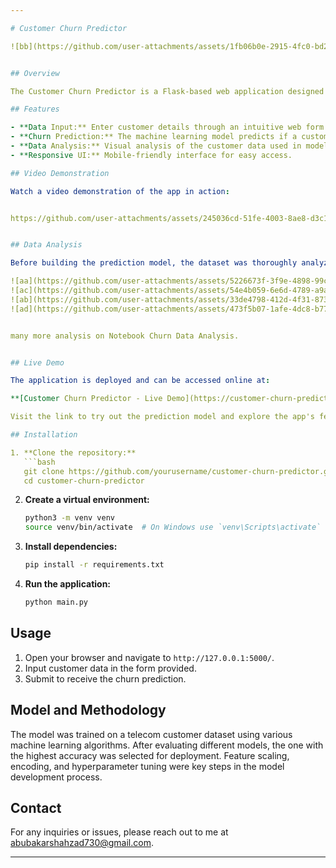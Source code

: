 ```yaml
---

# Customer Churn Predictor

![bb](https://github.com/user-attachments/assets/1fb06b0e-2915-4fc0-bd2b-f6bbba19acdf)


## Overview

The Customer Churn Predictor is a Flask-based web application designed to predict whether a customer in a telecom company is likely to churn. By analyzing various customer data features, the model provides an accurate prediction of churn likelihood, helping the company take proactive measures to retain customers.

## Features

- **Data Input:** Enter customer details through an intuitive web form.
- **Churn Prediction:** The machine learning model predicts if a customer will churn.
- **Data Analysis:** Visual analysis of the customer data used in model training.
- **Responsive UI:** Mobile-friendly interface for easy access.

## Video Demonstration

Watch a video demonstration of the app in action:


https://github.com/user-attachments/assets/245036cd-51fe-4003-8ae8-d3c19f6521f6


## Data Analysis

Before building the prediction model, the dataset was thoroughly analyzed to uncover key patterns and insights. Below are some visualizations from the analysis:

![aa](https://github.com/user-attachments/assets/5226673f-3f9e-4898-99c6-5cd1038e5a46)
![ac](https://github.com/user-attachments/assets/54e4b059-6e6d-4789-a9a5-7a93119c3190)
![ab](https://github.com/user-attachments/assets/33de4798-412d-4f31-8737-9de9ea05a187)
![ad](https://github.com/user-attachments/assets/473f5b07-1afe-4dc8-b77c-fad34cda4304)


many more analysis on Notebook Churn Data Analysis.


## Live Demo

The application is deployed and can be accessed online at:

**[Customer Churn Predictor - Live Demo](https://customer-churn-predictor-weql.onrender.com/)**

Visit the link to try out the prediction model and explore the app's features.

## Installation

1. **Clone the repository:**
   ```bash
   git clone https://github.com/yourusername/customer-churn-predictor.git
   cd customer-churn-predictor
   ```

2. **Create a virtual environment:**
   ```bash
   python3 -m venv venv
   source venv/bin/activate  # On Windows use `venv\Scripts\activate`
   ```

3. **Install dependencies:**
   ```bash
   pip install -r requirements.txt
   ```

4. **Run the application:**
   ```bash
   python main.py
   ```

## Usage

1. Open your browser and navigate to `http://127.0.0.1:5000/`.
2. Input customer data in the form provided.
3. Submit to receive the churn prediction.

## Model and Methodology

The model was trained on a telecom customer dataset using various machine learning algorithms. After evaluating different models, the one with the highest accuracy was selected for deployment. Feature scaling, encoding, and hyperparameter tuning were key steps in the model development process.

## Contact

For any inquiries or issues, please reach out to me at [abubakarshahzad730@gmail.com](mailto:abubakarshahzad730@gmail.com).

---
```




